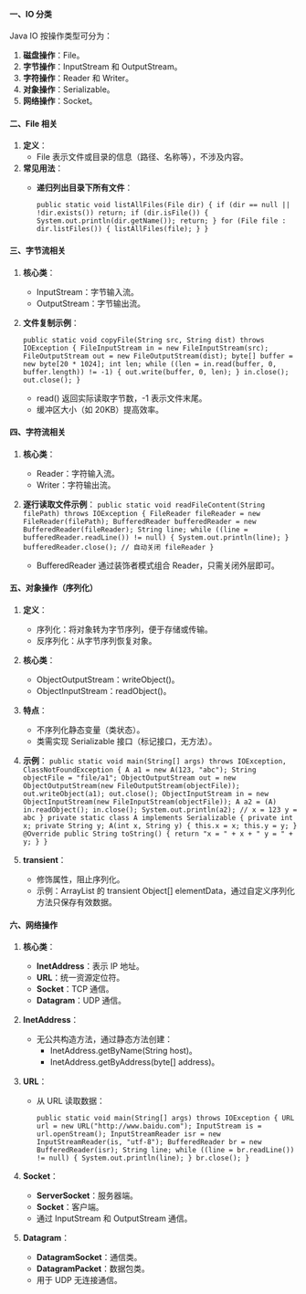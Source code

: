 
#### 一、IO 分类

Java IO 按操作类型可分为：

1. **磁盘操作**：File。
2. **字节操作**：InputStream 和 OutputStream。
3. **字符操作**：Reader 和 Writer。
4. **对象操作**：Serializable。
5. **网络操作**：Socket。

#### 二、File 相关

1. **定义**：
    - File 表示文件或目录的信息（路径、名称等），不涉及内容。
2. **常见用法**：
    - **递归列出目录下所有文件**：
        
        `public static void listAllFiles(File dir) { if (dir == null || !dir.exists()) return; if (dir.isFile()) { System.out.println(dir.getName()); return; } for (File file : dir.listFiles()) { listAllFiles(file); } }`
        

#### 三、字节流相关

1. **核心类**：
    - InputStream：字节输入流。
    - OutputStream：字节输出流。
2. **文件复制示例**：
    
    `public static void copyFile(String src, String dist) throws IOException { FileInputStream in = new FileInputStream(src); FileOutputStream out = new FileOutputStream(dist); byte[] buffer = new byte[20 * 1024]; int len; while ((len = in.read(buffer, 0, buffer.length)) != -1) { out.write(buffer, 0, len); } in.close(); out.close(); }`
    
    - read() 返回实际读取字节数，-1 表示文件末尾。
    - 缓冲区大小（如 20KB）提高效率。

#### 四、字符流相关

1. **核心类**：
    - Reader：字符输入流。
    - Writer：字符输出流。
2. **逐行读取文件示例**：
    `public static void readFileContent(String filePath) throws IOException { FileReader fileReader = new FileReader(filePath); BufferedReader bufferedReader = new BufferedReader(fileReader); String line; while ((line = bufferedReader.readLine()) != null) { System.out.println(line); } bufferedReader.close(); // 自动关闭 fileReader }`
    
    - BufferedReader 通过装饰者模式组合 Reader，只需关闭外层即可。

#### 五、对象操作（序列化）

1. **定义**：
    - 序列化：将对象转为字节序列，便于存储或传输。
    - 反序列化：从字节序列恢复对象。
2. **核心类**：
    - ObjectOutputStream：writeObject()。
    - ObjectInputStream：readObject()。
3. **特点**：
    - 不序列化静态变量（类状态）。
    - 类需实现 Serializable 接口（标记接口，无方法）。
4. **示例**：
    `public static void main(String[] args) throws IOException, ClassNotFoundException { A a1 = new A(123, "abc"); String objectFile = "file/a1"; ObjectOutputStream out = new ObjectOutputStream(new FileOutputStream(objectFile)); out.writeObject(a1); out.close(); ObjectInputStream in = new ObjectInputStream(new FileInputStream(objectFile)); A a2 = (A) in.readObject(); in.close(); System.out.println(a2); // x = 123 y = abc } private static class A implements Serializable { private int x; private String y; A(int x, String y) { this.x = x; this.y = y; } @Override public String toString() { return "x = " + x + " y = " + y; } }`
    
5. **transient**：
    - 修饰属性，阻止序列化。
    - 示例：ArrayList 的 transient Object[] elementData，通过自定义序列化方法只保存有效数据。

#### 六、网络操作

1. **核心类**：
    - **InetAddress**：表示 IP 地址。
    - **URL**：统一资源定位符。
    - **Socket**：TCP 通信。
    - **Datagram**：UDP 通信。
2. **InetAddress**：
    - 无公共构造方法，通过静态方法创建：
        - InetAddress.getByName(String host)。
        - InetAddress.getByAddress(byte[] address)。
3. **URL**：
    - 从 URL 读取数据：
        
        `public static void main(String[] args) throws IOException { URL url = new URL("http://www.baidu.com"); InputStream is = url.openStream(); InputStreamReader isr = new InputStreamReader(is, "utf-8"); BufferedReader br = new BufferedReader(isr); String line; while ((line = br.readLine()) != null) { System.out.println(line); } br.close(); }`
        
4. **Socket**：
    - **ServerSocket**：服务器端。
    - **Socket**：客户端。
    - 通过 InputStream 和 OutputStream 通信。
5. **Datagram**：
    - **DatagramSocket**：通信类。
    - **DatagramPacket**：数据包类。
    - 用于 UDP 无连接通信。
